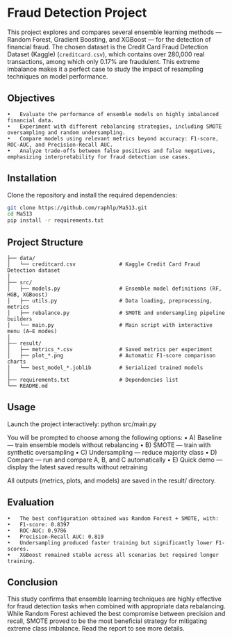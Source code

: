# Fraud Detection Project


This project explores and compares several ensemble learning methods — Random Forest, Gradient Boosting, and XGBoost — for the detection of financial fraud.
The chosen dataset is the Credit Card Fraud Detection Dataset (Kaggle) (`creditcard.csv`), which contains over 280,000 real transactions, among which only 0.17% are fraudulent.
This extreme imbalance makes it a perfect case to study the impact of resampling techniques on model performance.

## Objectives
	•	Evaluate the performance of ensemble models on highly imbalanced financial data.
	•	Experiment with different rebalancing strategies, including SMOTE oversampling and random undersampling.
	•	Compare models using relevant metrics beyond accuracy: F1-score, ROC-AUC, and Precision-Recall AUC.
	•	Analyze trade-offs between false positives and false negatives, emphasizing interpretability for fraud detection use cases.

## Installation
Clone the repository and install the required dependencies:
```bash
git clone https://github.com/raphlp/Ma513.git
cd Ma513
pip install -r requirements.txt
```

## Project Structure

```text
├── data/
│   └── creditcard.csv              # Kaggle Credit Card Fraud Detection dataset
│
├── src/
│   ├── models.py                   # Ensemble model definitions (RF, HGB, XGBoost)
│   ├── utils.py                    # Data loading, preprocessing, metrics
│   ├── rebalance.py                # SMOTE and undersampling pipeline builders
│   └── main.py                     # Main script with interactive menu (A–E modes)
│
├── result/
│   ├── metrics_*.csv               # Saved metrics per experiment
│   ├── plot_*.png                  # Automatic F1-score comparison charts
│   └── best_model_*.joblib         # Serialized trained models
│
├── requirements.txt                # Dependencies list
└── README.md
```

## Usage

Launch the project interactively:
python src/main.py

You will be prompted to choose among the following options:
	•	A) Baseline — train ensemble models without rebalancing
	•	B) SMOTE — train with synthetic oversampling
	•	C) Undersampling — reduce majority class
	•	D) Compare — run and compare A, B, and C automatically
	•	E) Quick demo — display the latest saved results without retraining

All outputs (metrics, plots, and models) are saved in the result/ directory.

## Evaluation

	•	The best configuration obtained was Random Forest + SMOTE, with:
	•	F1-score: 0.8397
	•	ROC-AUC: 0.9786
	•	Precision-Recall AUC: 0.819
	•	Undersampling produced faster training but significantly lower F1-scores.
	•	XGBoost remained stable across all scenarios but required longer training.

## Conclusion

This study confirms that ensemble learning techniques are highly effective for fraud detection tasks when combined with appropriate data rebalancing.
While Random Forest achieved the best compromise between precision and recall, SMOTE proved to be the most beneficial strategy for mitigating extreme class imbalance. Read the report to see more details.
